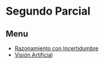 # Segundo Parcial

## Menu
- [Razonamiento con Incertidumbre](RazIncertidumbre.md)
- [Visión Artificial](/visionArtificial/README.md)

